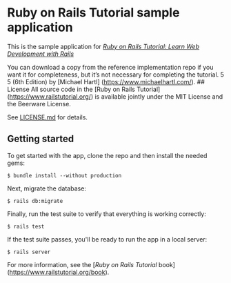 # Ruby on Rails Tutorial sample application

This is the sample application for [*Ruby on Rails Tutorial: Learn Web Development with Rails*](https://www.railstutorial.org/)

You can download a copy from the reference implementation repo if you want it for completeness, but it’s not necessary for completing the tutorial. 5 5
(6th Edition) by [Michael Hartl] (https://www.michaelhartl.com/). ## License All source code in the [Ruby on Rails Tutorial] (https://www.railstutorial.org/) is available jointly under the MIT License and the Beerware License.

See [LICENSE.md](LICENSE.md) for details.

## Getting started 

To get started with the app, clone the repo and then install the needed gems: 

``` $ bundle install --without production ``` 

Next, migrate the database: 

``` $ rails db:migrate ``` 

Finally, run the test suite to verify that everything is working correctly: 

``` $ rails test ``` 

If the test suite passes, you'll be ready to run the app in a local server: 

``` $ rails server ``` 

For more information, see the [*Ruby on Rails Tutorial* book] (https://www.railstutorial.org/book).
